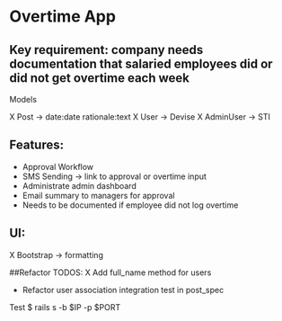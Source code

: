 # Overtime App

## Key requirement: company needs documentation that salaried employees did or did not get overtime each week
Models

X Post -> date:date rationale:text
X User -> Devise
X AdminUser -> STI

## Features:
- Approval Workflow
- SMS Sending -> link to approval or overtime input
- Administrate admin dashboard
- Email summary to managers for approval
- Needs to be documented if employee did not log overtime

## UI:
X Bootstrap -> formatting

##Refactor TODOS:
X Add full_name method for users
- Refactor user association integration test in post_spec
 

Test
 $ rails s -b $IP -p $PORT
